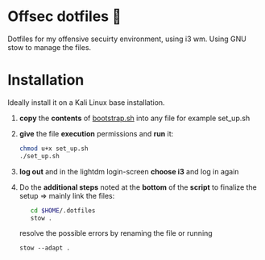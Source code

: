 # Offsec dotfiles 👻
Dotfiles for my offensive secuirty environment, using i3 wm. 
Using GNU stow to manage the files. 

# Installation 
Ideally install it on a Kali Linux base installation.
1) **copy** the **contents** of [bootstrap.sh](https://github.com/6poiint9/offsec-dots/blob/main/bootsrap.sh)  into any file for example set_up.sh
2) **give** the file **execution** permissions and **run** it:  
    ```sh
    chmod u+x set_up.sh 
    ./set_up.sh 
    ```
3) **log out** and in the lightdm login-screen **choose i3** and log in again
4) Do the **additional steps** noted at the **bottom** of the **script** to finalize the setup
   => mainly link the files: 
   ```sh 
      cd $HOME/.dotfiles 
      stow .
   ``` 
   resolve the possible errors by renaming the file or running
 
   ```stow --adapt . ``` 

